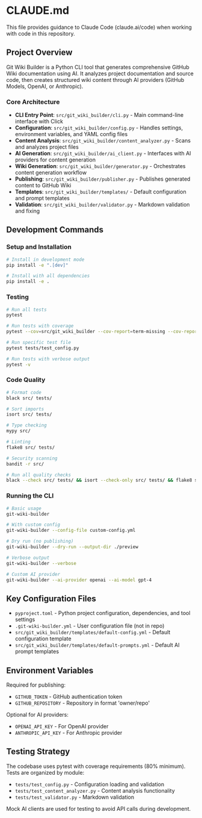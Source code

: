 # CLAUDE.md

This file provides guidance to Claude Code (claude.ai/code) when working with code in this repository.

## Project Overview

Git Wiki Builder is a Python CLI tool that generates comprehensive GitHub Wiki documentation using AI. It analyzes project documentation and source code, then creates structured wiki content through AI providers (GitHub Models, OpenAI, or Anthropic).

### Core Architecture

- **CLI Entry Point**: `src/git_wiki_builder/cli.py` - Main command-line interface with Click
- **Configuration**: `src/git_wiki_builder/config.py` - Handles settings, environment variables, and YAML config files  
- **Content Analysis**: `src/git_wiki_builder/content_analyzer.py` - Scans and analyzes project files
- **AI Generation**: `src/git_wiki_builder/ai_client.py` - Interfaces with AI providers for content generation
- **Wiki Generation**: `src/git_wiki_builder/generator.py` - Orchestrates content generation workflow
- **Publishing**: `src/git_wiki_builder/publisher.py` - Publishes generated content to GitHub Wiki
- **Templates**: `src/git_wiki_builder/templates/` - Default configuration and prompt templates
- **Validation**: `src/git_wiki_builder/validator.py` - Markdown validation and fixing

## Development Commands

### Setup and Installation
```bash
# Install in development mode
pip install -e ".[dev]"

# Install with all dependencies
pip install -e .
```

### Testing
```bash
# Run all tests
pytest

# Run tests with coverage
pytest --cov=src/git_wiki_builder --cov-report=term-missing --cov-report=html

# Run specific test file
pytest tests/test_config.py

# Run tests with verbose output
pytest -v
```

### Code Quality
```bash
# Format code
black src/ tests/

# Sort imports
isort src/ tests/

# Type checking
mypy src/

# Linting
flake8 src/ tests/

# Security scanning
bandit -r src/

# Run all quality checks
black --check src/ tests/ && isort --check-only src/ tests/ && flake8 src/ tests/ && mypy src/ && bandit -r src/
```

### Running the CLI
```bash
# Basic usage
git-wiki-builder

# With custom config
git-wiki-builder --config-file custom-config.yml

# Dry run (no publishing)
git-wiki-builder --dry-run --output-dir ./preview

# Verbose output
git-wiki-builder --verbose

# Custom AI provider
git-wiki-builder --ai-provider openai --ai-model gpt-4
```

## Key Configuration Files

- `pyproject.toml` - Python project configuration, dependencies, and tool settings
- `.git-wiki-builder.yml` - User configuration file (not in repo)
- `src/git_wiki_builder/templates/default-config.yml` - Default configuration template
- `src/git_wiki_builder/templates/default-prompts.yml` - Default AI prompt templates

## Environment Variables

Required for publishing:
- `GITHUB_TOKEN` - GitHub authentication token
- `GITHUB_REPOSITORY` - Repository in format 'owner/repo'

Optional for AI providers:
- `OPENAI_API_KEY` - For OpenAI provider
- `ANTHROPIC_API_KEY` - For Anthropic provider

## Testing Strategy

The codebase uses pytest with coverage requirements (80% minimum). Tests are organized by module:
- `tests/test_config.py` - Configuration loading and validation
- `tests/test_content_analyzer.py` - Content analysis functionality  
- `tests/test_validator.py` - Markdown validation

Mock AI clients are used for testing to avoid API calls during development.